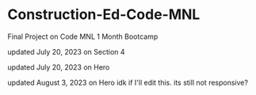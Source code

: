 # Construction-Ed-Code-MNL

Final Project on Code MNL 1 Month Bootcamp

updated July 20, 2023 on Section 4

updated July 20, 2023 on Hero

updated August 3, 2023 on Hero idk if I'll edit this. its still not responsive?
